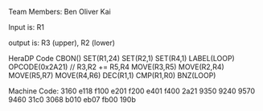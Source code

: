 Team Members:
Ben 
Oliver
Kai

Input is: R1

output is: R3 (upper), R2 (lower)

HeraDP Code
CBON()
SET(R1,24)
SET(R2,1)
SET(R4,1)
LABEL(LOOP)
OPCODE(0x2A21) // R3,R2 += R5,R4
MOVE(R3,R5)
MOVE(R2,R4)
MOVE(R5,R7)
MOVE(R4,R6)
DEC(R1,1)
CMP(R1,R0)
BNZ(LOOP)

Machine Code:
 3160
  e118
  f100
  e201
  f200
  e401
  f400
  2a21
  9350
  9240
  9570
  9460
  31c0
  3068
  b010
  eb07
  fb00
  190b
